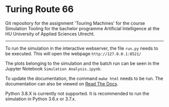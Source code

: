 # Turing Route 66

Git repository for the assignment 'Touring Machines' for the course Simulation Tooling for the bachelor programme Artificial Intelligence at the HU University of Applied Sciences Utrecht.

***
To run the simulation in the interactive webserver, the file `run.py` needs to be executed. This will open the webpage `http://127.0.0.1:8521/`

The plots belonging to the simulation and the batch run can be seen in the Jupyter Notebook `Simulation Analysis.ipynb`.

To update the documentation, the command `make html` needs to be run. The documentation can also be viewed on [Read The Docs](https://turing-route-66.readthedocs.io/en/latest/ "readthedocs.io").

Python 3.8.X is currently not supported. It is recommended to run the simulation in Python 3.6.x or 3.7.x.
